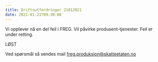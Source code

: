 ```yaml
---
title: Driftsutfordringer 21012021
date: 2021-01-21T09:30:00
---
```

Vi opplever nå en del feil i FREG. Vil påvirke produsent-tjenester. Feil er under retting.

LØST

Ved spørsmål så sendes mail freg.produksjon@skatteetaten.no

